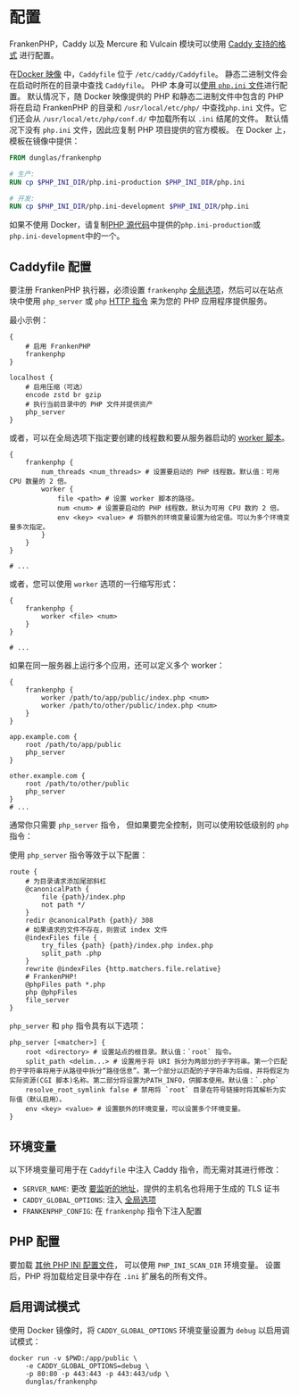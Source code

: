 # 配置

FrankenPHP，Caddy 以及 Mercure 和 Vulcain 模块可以使用 [Caddy 支持的格式](https://caddyserver.com/docs/getting-started#your-first-config) 进行配置。

在[Docker 映像](docker.md) 中，`Caddyfile` 位于 `/etc/caddy/Caddyfile`。
静态二进制文件会在启动时所在的目录中查找 `Caddyfile`。
PHP 本身可以[使用 `php.ini` 文件](https://www.php.net/manual/zh/configuration.file.php)进行配置。
默认情况下，随 Docker 映像提供的 PHP 和静态二进制文件中包含的 PHP 将在启动 FrankenPHP 的目录和 `/usr/local/etc/php/` 中查找`php.ini` 文件。它们还会从 `/usr/local/etc/php/conf.d/` 中加载所有以 `.ini` 结尾的文件。
默认情况下没有 `php.ini` 文件，因此应复制 PHP 项目提供的官方模板。
在 Docker 上，模板在镜像中提供：

```dockerfile
FROM dunglas/frankenphp

# 生产:
RUN cp $PHP_INI_DIR/php.ini-production $PHP_INI_DIR/php.ini

# 开发:
RUN cp $PHP_INI_DIR/php.ini-development $PHP_INI_DIR/php.ini
```

如果不使用 Docker，请复制[PHP 源代码](https://github.com/php/php-src/)中提供的`php.ini-production`或`php.ini-development`中的一个。

## Caddyfile 配置

要注册 FrankenPHP 执行器，必须设置 `frankenphp` [全局选项](https://caddyserver.com/docs/caddyfile/concepts#global-options)，然后可以在站点块中使用 `php_server` 或 `php` [HTTP 指令](https://caddyserver.com/docs/caddyfile/concepts#directives) 来为您的 PHP 应用程序提供服务。

最小示例：

```caddyfile
{
	# 启用 FrankenPHP
	frankenphp
}

localhost {
	# 启用压缩（可选）
	encode zstd br gzip
	# 执行当前目录中的 PHP 文件并提供资产
	php_server
}
```

或者，可以在全局选项下指定要创建的线程数和要从服务器启动的 [worker 脚本](worker.md)。

```caddyfile
{
	frankenphp {
		num_threads <num_threads> # 设置要启动的 PHP 线程数。默认值：可用 CPU 数量的 2 倍。
		worker {
			file <path> # 设置 worker 脚本的路径。
			num <num> # 设置要启动的 PHP 线程数，默认为可用 CPU 数的 2 倍。
			env <key> <value> # 将额外的环境变量设置为给定值。可以为多个环境变量多次指定。
		}
	}
}

# ...
```

或者，您可以使用 `worker` 选项的一行缩写形式：

```caddyfile
{
	frankenphp {
		worker <file> <num>
	}
}

# ...
```

如果在同一服务器上运行多个应用，还可以定义多个 worker：

```caddyfile
{
	frankenphp {
		worker /path/to/app/public/index.php <num>
		worker /path/to/other/public/index.php <num>
	}
}

app.example.com {
	root /path/to/app/public
	php_server
}

other.example.com {
	root /path/to/other/public
	php_server
}
# ...
```

通常你只需要 `php_server` 指令，
但如果要完全控制，则可以使用较低级别的 `php` 指令：

使用 `php_server` 指令等效于以下配置：

```caddyfile
route {
	# 为目录请求添加尾部斜杠
	@canonicalPath {
		file {path}/index.php
		not path */
	}
	redir @canonicalPath {path}/ 308
	# 如果请求的文件不存在，则尝试 index 文件
	@indexFiles file {
		try_files {path} {path}/index.php index.php
		split_path .php
	}
	rewrite @indexFiles {http.matchers.file.relative}
	# FrankenPHP!
	@phpFiles path *.php
	php @phpFiles
	file_server
}
```

`php_server` 和 `php` 指令具有以下选项：

```caddyfile
php_server [<matcher>] {
	root <directory> # 设置站点的根目录。默认值：`root` 指令。
	split_path <delim...> # 设置用于将 URI 拆分为两部分的子字符串。第一个匹配的子字符串将用于从路径中拆分“路径信息”。第一个部分以匹配的子字符串为后缀，并将假定为实际资源(CGI 脚本)名称。第二部分将设置为PATH_INFO，供脚本使用。默认值：`.php`
	resolve_root_symlink false # 禁用将 `root` 目录在符号链接时将其解析为实际值（默认启用）。
	env <key> <value> # 设置额外的环境变量，可以设置多个环境变量。
}
```

## 环境变量

以下环境变量可用于在 `Caddyfile` 中注入 Caddy 指令，而无需对其进行修改：

* `SERVER_NAME`: 更改 [要监听的地址](https://caddyserver.com/docs/caddyfile/concepts#addresses)，提供的主机名也将用于生成的 TLS 证书
* `CADDY_GLOBAL_OPTIONS`: 注入 [全局选项](https://caddyserver.com/docs/caddyfile/options)
* `FRANKENPHP_CONFIG`: 在 `frankenphp` 指令下注入配置

## PHP 配置

要加载 [其他 PHP INI 配置文件](https://www.php.net/manual/en/configuration.file.php#configuration.file.scan)，
可以使用 `PHP_INI_SCAN_DIR` 环境变量。
设置后，PHP 将加载给定目录中存在 `.ini` 扩展名的所有文件。

## 启用调试模式

使用 Docker 镜像时，将 `CADDY_GLOBAL_OPTIONS` 环境变量设置为 `debug` 以启用调试模式：

```console
docker run -v $PWD:/app/public \
    -e CADDY_GLOBAL_OPTIONS=debug \
    -p 80:80 -p 443:443 -p 443:443/udp \
    dunglas/frankenphp
```
